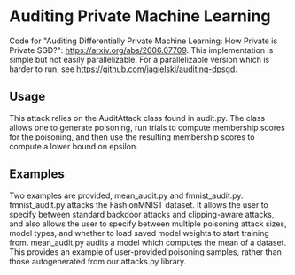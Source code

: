 # Auditing Private Machine Learning
Code for "Auditing Differentially Private Machine Learning: How Private is Private SGD?": https://arxiv.org/abs/2006.07709. This implementation is simple but not easily parallelizable. For a parallelizable version which is harder to run, see https://github.com/jagielski/auditing-dpsgd.

## Usage
This attack relies on the AuditAttack class found in audit.py. The class allows one to generate poisoning, run trials to compute membership scores for the poisoning, and then use the resulting membership scores to compute a lower bound on epsilon.

## Examples
Two examples are provided, mean_audit.py and fmnist_audit.py. fmnist_audit.py attacks the FashionMNIST dataset. It allows the user to specify between standard backdoor attacks and clipping-aware attacks, and also allows the user to specify between multiple poisoning attack sizes, model types, and whether to load saved model weights to start training from. mean_audit.py audits a model which computes the mean of a dataset. This provides an example of user-provided poisoning samples, rather than those autogenerated from our attacks.py library.

